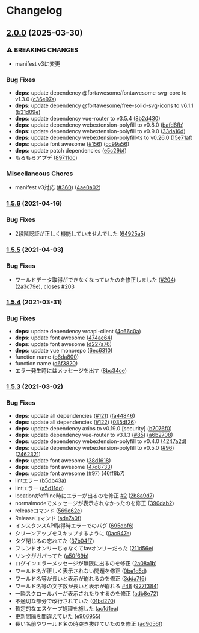 # Changelog

## [2.0.0](https://www.github.com/mnao305/VRCFriendCheck/compare/v1.5.6...v2.0.0) (2025-03-30)


### ⚠ BREAKING CHANGES

* manifest v3に変更

### Bug Fixes

* **deps:** update dependency @fortawesome/fontawesome-svg-core to v1.3.0 ([c36e97a](https://www.github.com/mnao305/VRCFriendCheck/commit/c36e97abbb7e31dee20604dcb8af50207824027d))
* **deps:** update dependency @fortawesome/free-solid-svg-icons to v6.1.1 ([b31d09e](https://www.github.com/mnao305/VRCFriendCheck/commit/b31d09e0a259fa5c9b6f279a5d12e6464a6e6614))
* **deps:** update dependency vue-router to v3.5.4 ([8b2d430](https://www.github.com/mnao305/VRCFriendCheck/commit/8b2d430c5808fdf034571758658db03a946fca0b))
* **deps:** update dependency webextension-polyfill to v0.8.0 ([bafd6fb](https://www.github.com/mnao305/VRCFriendCheck/commit/bafd6fb58e33be38a34afe6a7acf8b9b6660acbf))
* **deps:** update dependency webextension-polyfill to v0.9.0 ([33da16d](https://www.github.com/mnao305/VRCFriendCheck/commit/33da16da58ddc80b76999355fe031508de0da731))
* **deps:** update dependency webextension-polyfill-ts to v0.26.0 ([15e71af](https://www.github.com/mnao305/VRCFriendCheck/commit/15e71af459fc0482c4928859e5d4a501495061d4))
* **deps:** update font awesome ([#156](https://www.github.com/mnao305/VRCFriendCheck/issues/156)) ([cc99a56](https://www.github.com/mnao305/VRCFriendCheck/commit/cc99a567be98461ec5093a30798a602e82f922da))
* **deps:** update patch dependencies ([e5c29bf](https://www.github.com/mnao305/VRCFriendCheck/commit/e5c29bfe1a0524f412aaff7dbc913eea1347c9d8))
* もろもろアプデ ([89711dc](https://www.github.com/mnao305/VRCFriendCheck/commit/89711dc86aa8193901abc6df5d56e93f4c7add92))


### Miscellaneous Chores

* manifest v3対応 ([#360](https://www.github.com/mnao305/VRCFriendCheck/issues/360)) ([4ae0a02](https://www.github.com/mnao305/VRCFriendCheck/commit/4ae0a0202bbf7a2cd9d77655ebf739acc11f15c8))

### [1.5.6](https://www.github.com/mnao305/VRCFriendCheck/compare/v1.5.5...v1.5.6) (2021-04-16)


### Bug Fixes

* 2段階認証が正しく機能していませんでした ([64925a5](https://www.github.com/mnao305/VRCFriendCheck/commit/64925a564ff8cee353d5edfe47981496ebb854b4))

### [1.5.5](https://www.github.com/mnao305/VRCFriendCheck/compare/v1.5.4...v1.5.5) (2021-04-03)


### Bug Fixes

* ワールドデータ取得ができなくなっていたのを修正しました ([#204](https://www.github.com/mnao305/VRCFriendCheck/issues/204)) ([2a3c79e](https://www.github.com/mnao305/VRCFriendCheck/commit/2a3c79eae304a01c3d4b543585368b204d43140e)), closes [#203](https://www.github.com/mnao305/VRCFriendCheck/issues/203)

### [1.5.4](https://www.github.com/mnao305/VRCFriendCheck/compare/v1.5.3...v1.5.4) (2021-03-31)


### Bug Fixes

* **deps:** update dependency vrcapi-client ([4c66c0a](https://www.github.com/mnao305/VRCFriendCheck/commit/4c66c0a4f3a139fff40f3fbb1ae40a285a862790))
* **deps:** update font awesome ([474ae64](https://www.github.com/mnao305/VRCFriendCheck/commit/474ae64b73344083c23e769da0fe039d73b03e65))
* **deps:** update font awesome ([d227a76](https://www.github.com/mnao305/VRCFriendCheck/commit/d227a7649f38e722285d21ad39f338dd57a44ec3))
* **deps:** update vue monorepo ([6ec6310](https://www.github.com/mnao305/VRCFriendCheck/commit/6ec63107986a995dde5b635aa2b96f042dd9474e))
* function name ([b6da800](https://www.github.com/mnao305/VRCFriendCheck/commit/b6da8006c5d8881e25920c14689c57e975291919))
* function name ([d6f3820](https://www.github.com/mnao305/VRCFriendCheck/commit/d6f3820a389a1fd3b6a98e086d6b852dac32e50b))
* エラー発生時にはメッセージを出す ([8bc34ce](https://www.github.com/mnao305/VRCFriendCheck/commit/8bc34ce42e6511324bd4b9aa1d79f7f6249eab13))

### [1.5.3](https://www.github.com/mnao305/VRCFriendCheck/compare/1.5.2...v1.5.3) (2021-03-02)


### Bug Fixes

* **deps:** update all dependencies ([#121](https://www.github.com/mnao305/VRCFriendCheck/issues/121)) ([fa44846](https://www.github.com/mnao305/VRCFriendCheck/commit/fa44846c3bab515e606a181821f49f2c77b66457))
* **deps:** update all dependencies ([#122](https://www.github.com/mnao305/VRCFriendCheck/issues/122)) ([035df26](https://www.github.com/mnao305/VRCFriendCheck/commit/035df26d28efa8d9086feb18a6760afa0bdd91a8))
* **deps:** update dependency axios to v0.19.0 [security] ([b7076f0](https://www.github.com/mnao305/VRCFriendCheck/commit/b7076f00f08bbe9dcfe1c2a5bab5d1d5dc59d9db))
* **deps:** update dependency vue-router to v3.1.3 ([#85](https://www.github.com/mnao305/VRCFriendCheck/issues/85)) ([a6b2708](https://www.github.com/mnao305/VRCFriendCheck/commit/a6b2708a4e2b6a46a9fad275450d7626d52114fd))
* **deps:** update dependency webextension-polyfill to v0.4.0 ([4247a2d](https://www.github.com/mnao305/VRCFriendCheck/commit/4247a2d046d4640ade60b2e7089a6044e87ae41e))
* **deps:** update dependency webextension-polyfill to v0.5.0 ([#96](https://www.github.com/mnao305/VRCFriendCheck/issues/96)) ([2462321](https://www.github.com/mnao305/VRCFriendCheck/commit/246232168b9d555136a3158e9e6b19cfb402dfa4))
* **deps:** update font awesome ([38d1618](https://www.github.com/mnao305/VRCFriendCheck/commit/38d1618539736f6c0fd785f4adbaef3ee0c59bb8))
* **deps:** update font awesome ([47d8733](https://www.github.com/mnao305/VRCFriendCheck/commit/47d87335e738fc665f077fb853dabdaff2596cf9))
* **deps:** update font awesome ([#97](https://www.github.com/mnao305/VRCFriendCheck/issues/97)) ([46ff8b7](https://www.github.com/mnao305/VRCFriendCheck/commit/46ff8b710ff435c48bb54bd0380ca9e888b0c7d3))
* lintエラー ([b5db43a](https://www.github.com/mnao305/VRCFriendCheck/commit/b5db43a5e54e5d5290dd5393ca12dc6e77de6721))
* lintエラー ([a5d11dd](https://www.github.com/mnao305/VRCFriendCheck/commit/a5d11dd56a47caccd72d8277d2d14f68ad5c6eb6))
* locationがoffline時にエラーが出るのを修正 [#2](https://www.github.com/mnao305/VRCFriendCheck/issues/2) ([2b8a9d7](https://www.github.com/mnao305/VRCFriendCheck/commit/2b8a9d7e03cf59573ed1db30e0bb23057aecd4ed))
* normalmodeでメッセージが表示されなかったのを修正 ([390dab2](https://www.github.com/mnao305/VRCFriendCheck/commit/390dab2b0968ad417b59aad433bb58c81062a7a1))
* releaseコマンド ([569e62e](https://www.github.com/mnao305/VRCFriendCheck/commit/569e62e928511174e0c2ddd76a77f7eb9d6faa0c))
* Releaseコマンド ([ade7a0f](https://www.github.com/mnao305/VRCFriendCheck/commit/ade7a0f296a5041ca6cc980e7db9917f2e686c51))
* インスタンスAPI取得時エラーでのバグ ([695dbf6](https://www.github.com/mnao305/VRCFriendCheck/commit/695dbf6dd5c052fa990a4280f572ad56aaf54570))
* クリーンアップをスキップするように ([0ac947e](https://www.github.com/mnao305/VRCFriendCheck/commit/0ac947e2b843075f70f6c4f9fc4c8bff1b8a2b7c))
* タグ閉じるの忘れてた ([37b04f7](https://www.github.com/mnao305/VRCFriendCheck/commit/37b04f7021afe18d194aace429058aeae9aabf03))
* フレンドオンリーじゃなくてfavオンリーだった ([211d56e](https://www.github.com/mnao305/VRCFriendCheck/commit/211d56e6be179f7fdf4d9c1b1daf2f34c2245732))
* リンクがガバってた ([a50f69b](https://www.github.com/mnao305/VRCFriendCheck/commit/a50f69b47605fa8c37259c735dee37cebbbead5f))
* ログインエラーメッセージが無限に出るのを修正 ([2a08a1b](https://www.github.com/mnao305/VRCFriendCheck/commit/2a08a1b10a31b1ee85ae936ded3d9ddb6d59a323))
* ワールド名が正しく表示されない問題を修正 ([0be1d5d](https://www.github.com/mnao305/VRCFriendCheck/commit/0be1d5dc6a0c85d4e1f07ee5011ebf8e4b34ec1c))
* ワールド名等が長いと表示が崩れるのを修正 ([3dda7f6](https://www.github.com/mnao305/VRCFriendCheck/commit/3dda7f67bc7e2db97d39a29d5f6f3d1903c87259))
* ワールド名等の文字数が長いと表示が崩れる [#48](https://www.github.com/mnao305/VRCFriendCheck/issues/48) ([927f384](https://www.github.com/mnao305/VRCFriendCheck/commit/927f384c6bd91cbc0f1fa04c017e1ff4913f9a8c))
* 一瞬スクロールバーが表示されたりするのを修正 ([adb8e72](https://www.github.com/mnao305/VRCFriendCheck/commit/adb8e723220fa8a5b38723cbc6eab414759aba73))
* 不適切な部分で改行されていた ([01bd270](https://www.github.com/mnao305/VRCFriendCheck/commit/01bd270fe2e2133afda920c1adcf08a748e4eaf7))
* 暫定的なエスケープ処理を施した ([ac1d1ea](https://www.github.com/mnao305/VRCFriendCheck/commit/ac1d1ea777398e2f81ba970a735d92c63f5ab7a0))
* 更新間隔を間違えていた ([e906955](https://www.github.com/mnao305/VRCFriendCheck/commit/e90695548102d9f40816d989ce03d91901112ae5))
* 長い名前やワールド名の時突き抜けていたのを修正 ([ad9d56f](https://www.github.com/mnao305/VRCFriendCheck/commit/ad9d56f4078194943aaf044c1a85d3d37dfbf453))
